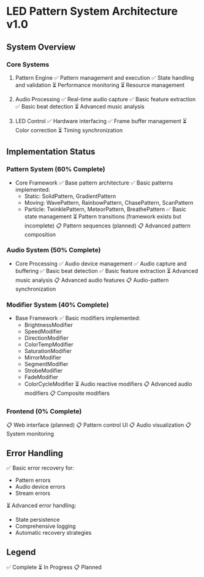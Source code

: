 # LED Pattern System Architecture v1.0

## System Overview

### Core Systems

1. Pattern Engine
   ✅ Pattern management and execution
   ✅ State handling and validation
   ⏳ Performance monitoring
   ⏳ Resource management

2. Audio Processing
   ✅ Real-time audio capture
   ✅ Basic feature extraction
   ✅ Basic beat detection
   ⏳ Advanced music analysis

3. LED Control
   ✅ Hardware interfacing
   ✅ Frame buffer management
   ⏳ Color correction
   ⏳ Timing synchronization

## Implementation Status

### Pattern System (60% Complete)

- Core Framework
  ✅ Base pattern architecture
  ✅ Basic patterns implemented:
  - Static: SolidPattern, GradientPattern
  - Moving: WavePattern, RainbowPattern, ChasePattern, ScanPattern
  - Particle: TwinklePattern, MeteorPattern, BreathePattern
    ✅ Basic state management
    ⏳ Pattern transitions (framework exists but incomplete)
    📋 Pattern sequences (planned)
    📋 Advanced pattern composition

### Audio System (50% Complete)

- Core Processing
  ✅ Audio device management
  ✅ Audio capture and buffering
  ✅ Basic beat detection
  ✅ Basic feature extraction
  ⏳ Advanced music analysis
  📋 Advanced audio features
  📋 Audio-pattern synchronization

### Modifier System (40% Complete)

- Base Framework
  ✅ Basic modifiers implemented:
  - BrightnessModifier
  - SpeedModifier
  - DirectionModifier
  - ColorTempModifier
  - SaturationModifier
  - MirrorModifier
  - SegmentModifier
  - StrobeModifier
  - FadeModifier
  - ColorCycleModifier
    ⏳ Audio reactive modifiers
    📋 Advanced audio modifiers
    📋 Composite modifiers

### Frontend (0% Complete)

📋 Web interface (planned)
📋 Pattern control UI
📋 Audio visualization
📋 System monitoring

## Error Handling

✅ Basic error recovery for:

- Pattern errors
- Audio device errors
- Stream errors

⏳ Advanced error handling:

- State persistence
- Comprehensive logging
- Automatic recovery strategies

## Legend

✅ Complete
⏳ In Progress
📋 Planned
